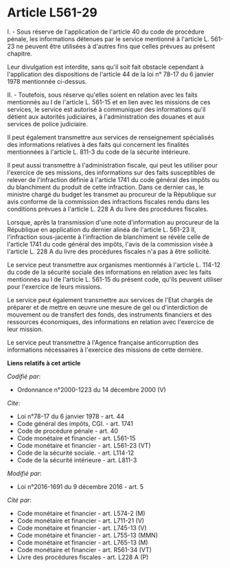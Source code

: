 # Article L561-29

I. - Sous réserve de l'application de l'article 40 du code de procédure pénale, les informations détenues par le service
mentionné à l'article L. 561-23 ne peuvent être utilisées à d'autres fins que celles prévues au présent chapitre. 

Leur divulgation est interdite, sans qu'il soit fait obstacle cependant à l'application des dispositions de l'article 44 de
la loi n° 78-17 du 6 janvier 1978 mentionnée ci-dessus. 

II. - Toutefois, sous réserve qu'elles soient en relation avec les faits mentionnés au I de l'article L. 561-15 et en lien
avec les missions de ces services, le service est autorisé à communiquer des informations qu'il détient aux autorités
judiciaires, à l'administration des douanes et aux services de police judiciaire. 

Il peut également transmettre aux services de renseignement spécialisés des informations relatives à des faits qui concernent
les finalités mentionnées à l'article L. 811-3 du code de la sécurité intérieure. 

Il peut aussi transmettre à l'administration fiscale, qui peut les utiliser pour l'exercice de ses missions, des informations
sur des faits susceptibles de relever de l'infraction définie à l'article 1741 du code général des impôts ou du blanchiment
du produit de cette infraction. Dans ce dernier cas, le ministre chargé du budget les transmet au procureur de la République
sur avis conforme de la commission des infractions fiscales rendu dans les conditions prévues à l'article L. 228 A du livre
des procédures fiscales. 

Lorsque, après la transmission d'une note d'information au procureur de la République en application du dernier alinéa de
l'article L. 561-23 II, l'infraction sous-jacente à l'infraction de blanchiment se révèle celle de l'article 1741 du code
général des impôts, l'avis de la commission visée à l'article L. 228 A du livre des procédures fiscales n'a pas à être
sollicité. 

Le service peut transmettre aux organismes mentionnés à l'article L. 114-12 du code de la sécurité sociale des informations
en relation avec les faits mentionnés au I de l'article L. 561-15 du présent code, qu'ils peuvent utiliser pour l'exercice de
leurs missions. 

Le service peut également transmettre aux services de l'Etat chargés de préparer et de mettre en œuvre une mesure de gel ou
d'interdiction de mouvement ou de transfert des fonds, des instruments financiers et des ressources économiques, des
informations en relation avec l'exercice de leur mission.

Le service peut transmettre à l'Agence française anticorruption des  informations nécessaires à l'exercice des missions de
cette dernière.

**Liens relatifs à cet article**

_Codifié par_:

  - Ordonnance n°2000-1223 du 14 décembre 2000 (V)

_Cite_:

  - Loi n°78-17 du 6 janvier 1978 - art. 44
  - Code général des impôts, CGI. - art. 1741
  - Code de procédure pénale - art. 40
  - Code monétaire et financier - art. L561-15
  - Code monétaire et financier - art. L561-23 (VT)
  - Code de la sécurité sociale. - art. L114-12
  - Code de la sécurité intérieure - art. L811-3

_Modifié par_:

  - Loi n°2016-1691 du 9 décembre 2016 - art. 5

_Cité par_:

  - Code monétaire et financier - art. L574-2 (M)
  - Code monétaire et financier - art. L711-21 (V)
  - Code monétaire et financier - art. L745-13 (V)
  - Code monétaire et financier - art. L755-13 (MMN)
  - Code monétaire et financier - art. L765-13 (M)
  - Code monétaire et financier - art. R561-34 (VT)
  - Livre des procédures fiscales - art. L228 A (P)
